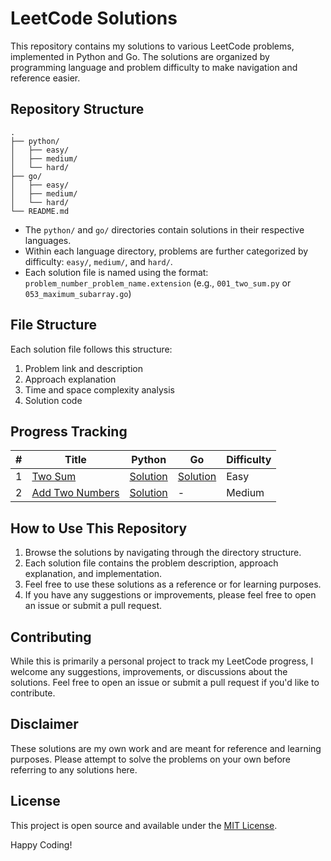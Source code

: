 # LeetCode Solutions

This repository contains my solutions to various LeetCode problems, implemented in Python and Go. The solutions are organized by programming language and problem difficulty to make navigation and reference easier.

## Repository Structure

```
.
├── python/
│   ├── easy/
│   ├── medium/
│   └── hard/
├── go/
│   ├── easy/
│   ├── medium/
│   └── hard/
└── README.md
```

- The `python/` and `go/` directories contain solutions in their respective languages.
- Within each language directory, problems are further categorized by difficulty: `easy/`, `medium/`, and `hard/`.
- Each solution file is named using the format: `problem_number_problem_name.extension`
  (e.g., `001_two_sum.py` or `053_maximum_subarray.go`)

## File Structure

Each solution file follows this structure:

1. Problem link and description
2. Approach explanation
3. Time and space complexity analysis
4. Solution code

## Progress Tracking

| # | Title | Python | Go | Difficulty |
|---| ----- | ------ | -- | ---------- |
| 1 | [Two Sum](https://leetcode.com/problems/two-sum/) | [Solution](./python/easy/001_two_sum.py) | [Solution](./go/easy/001_two_sum.go) | Easy |
| 2 | [Add Two Numbers](https://leetcode.com/problems/add-two-numbers/) | [Solution](./python/medium/002_add_two_numbers.py) | - | Medium |
<!-- Add more rows as you solve more problems -->

## How to Use This Repository

1. Browse the solutions by navigating through the directory structure.
2. Each solution file contains the problem description, approach explanation, and implementation.
3. Feel free to use these solutions as a reference or for learning purposes.
4. If you have any suggestions or improvements, please feel free to open an issue or submit a pull request.

## Contributing

While this is primarily a personal project to track my LeetCode progress, I welcome any suggestions, improvements, or discussions about the solutions. Feel free to open an issue or submit a pull request if you'd like to contribute.

## Disclaimer

These solutions are my own work and are meant for reference and learning purposes. Please attempt to solve the problems on your own before referring to any solutions here.

## License

This project is open source and available under the [MIT License](LICENSE).

Happy Coding!
